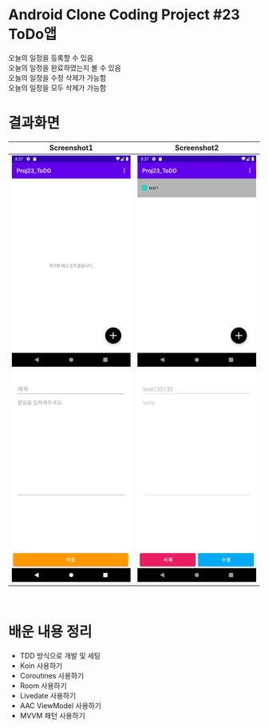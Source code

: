# Android Clone Coding Project #23 ToDo앱
오늘의 일정을 등록할 수 있음
</br>
오늘의 일정을 완료하였는지 볼 수 있음
</br>
오늘의 일정을 수정 삭제가 가능함
</br>
오늘의 일정을 모두 삭제가 가능함
</br>

# 결과화면
|Screenshot1|Screenshot2|
|---|---|
|<img src="./screenshot/1.png"/>|<img src="./screenshot/2.png"/>|
|<img src="./screenshot/3.png"/>|<img src="./screenshot/4.png"/>|

</br>

# 배운 내용 정리
- TDD 방식으로 개발 및 세팅
- Koin 사용하기
- Coroutines 사용하기
- Room 사용하기
- Livedate 사용하기
- AAC ViewModel 사용하기
- MVVM 패턴 사용하기

